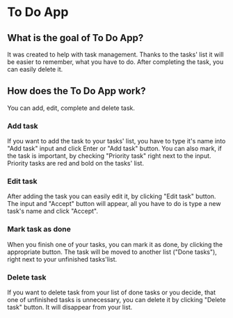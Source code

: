 # To Do App

## What is the goal of To Do App?
It was created to help with task management. Thanks to the tasks' list it will be easier to remember, what you have to do. After completing the task, you can easily delete it.

## How does the To Do App work?
You can add, edit, complete and delete task. 
### Add task
If you want to add the task to your tasks' list, you have to type it's name into "Add task" input and click Enter or "Add task" button. You can also mark, if the task is important, by checking "Priority task" right next to the input. Priority tasks are red and bold on the tasks' list.
### Edit task
After adding the task you can easily edit it, by clicking "Edit task" button. The input and "Accept" button will appear, all you have to do is type a new task's name and click "Accept".
### Mark task as done
When you finish one of your tasks, you can mark it as done, by clicking the appropriate button. The task will be moved to another list ("Done tasks"), right next to your unfinished tasks'list.
### Delete task
If you want to delete task from your list of done tasks or you decide, that one of unfinished tasks is unnecessary, you can delete it by clicking "Delete task" button. It will disappear from your list.
